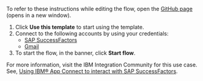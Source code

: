To refer to these instructions while editing the flow, open the [GitHub page](https://github.com/ot4i/app-connect-templates/tree/main/resources/markdown/Create%20a%20job%20requisition%20in%20SAP%20SuccessFactors%20and%20send%20an%20email%20to%20the%20hiring%20manager%20about%20the%20job%20requisition_instructions.md) (opens in a new window).


1. Click **Use this template** to start using the template.
2. Connect to the following accounts by using your credentials:
   - [SAP SuccessFactors](https://ibm.biz/acsapsuccessfactors) 
   - [Gmail](https://ibm.biz/acgmail)
3. To start the flow, in the banner, click **Start flow**.

For more information, visit the IBM Integration Community for this use case. See, [Using IBM® App Connect to interact with SAP SuccessFactors](https://community.ibm.com/community/user/integration/blogs/deepak-ayilliath/2023/05/28/using-ibm-app-connect-to-connect-with-sap-successf).
